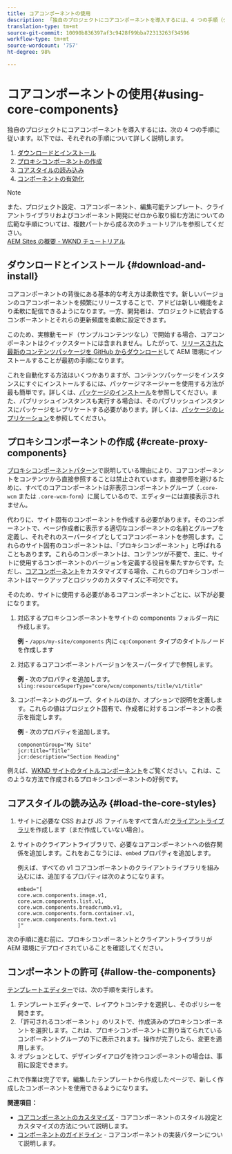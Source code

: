 ```yaml
---
title: コアコンポーネントの使用
description: 「独自のプロジェクトにコアコンポーネントを導入するには、4 つの手順（ダウンロードとインストール、プロキシコンポーネントの作成、コアスタイルの読み込み、テンプレートでのコンポーネントの有効化）に従います。」
translation-type: tm+mt
source-git-commit: 10090b836397af3c9428f99bba72313263f34596
workflow-type: tm+mt
source-wordcount: '757'
ht-degree: 98%

---
```



# コアコンポーネントの使用{#using-core-components}

独自のプロジェクトにコアコンポーネントを導入するには、次の 4 つの手順に従います。以下では、それぞれの手順について詳しく説明します。

1. [ダウンロードとインストール](#download-and-install)
1. [プロキシコンポーネントの作成](#create-proxy-components)
1. [コアスタイルの読み込み](#load-the-core-styles)
1. [コンポーネントの有効化](#allow-the-components)

>[!NOTE]
>
>また、プロジェクト設定、コアコンポーネント、編集可能テンプレート、クライアントライブラリおよびコンポーネント開発にゼロから取り組む方法についての広範な手順については、複数パートから成る次のチュートリアルを参照してください。\
>[AEM Sites の概要 - WKND チュートリアル](https://docs.adobe.com/content/help/ja-JP/experience-manager-learn/getting-started-wknd-tutorial-develop/overview.html)

## ダウンロードとインストール {#download-and-install}

コアコンポーネントの背後にある基本的な考え方は柔軟性です。新しいバージョンのコアコンポーネントを頻繁にリリースすることで、アドビは新しい機能をより柔軟に配信できるようになります。一方、開発者は、プロジェクトに統合するコンポーネントとそれらの更新頻度を柔軟に設定できます。

このため、実稼動モード（サンプルコンテンツなし）で開始する場合、コアコンポーネントはクイックスタートには含まれません。したがって、[リリースされた最新のコンテンツパッケージを GitHub からダウンロード](https://github.com/adobe/aem-core-wcm-components/releases/latest)して AEM 環境にインストールすることが最初の手順になります。

これを自動化する方法はいくつかありますが、コンテンツパッケージをインスタンスにすぐにインストールするには、パッケージマネージャーを使用する方法が最も簡単です。詳しくは、[パッケージのインストール](https://docs.adobe.com/content/help/ja-JP/experience-manager-65/administering/contentmanagement/package-manager.html#installing-packages)を参照してください。また、パブリッシュインスタンスも実行する場合は、そのパブリッシュインスタンスにパッケージをレプリケートする必要があります。詳しくは、[パッケージのレプリケーション](https://docs.adobe.com/content/help/ja-JP/experience-manager-65/administering/contentmanagement/package-manager.html#replicating-packages)を参照してください。

## プロキシコンポーネントの作成 {#create-proxy-components}

[プロキシコンポーネントパターン](/help/developing/guidelines.md#proxy-component-pattern)で説明している理由により、コアコンポーネントをコンテンツから直接参照することは禁止されています。直接参照を避けるために、すべてのコアコンポーネントは非表示コンポーネントグループ（`.core-wcm` または `.core-wcm-form`）に属しているので、エディターには直接表示されません。

代わりに、サイト固有のコンポーネントを作成する必要があります。そのコンポーネントで、ページ作成者に表示する適切なコンポーネントの名前とグループを定義し、それぞれのスーパータイプとしてコアコンポーネントを参照します。これらのサイト固有のコンポーネントは、「プロキシコンポーネント」と呼ばれることもあります。これらのコンポーネントは、コンテンツが不要で、主に、サイトに使用するコンポーネントのバージョンを定義する役目を果たすからです。ただし、[コアコンポーネント](/help/developing/customizing.md)をカスタマイズする場合、これらのプロキシコンポーネントはマークアップとロジックのカスタマイズに不可欠です。

そのため、サイトに使用する必要があるコアコンポーネントごとに、以下が必要になります。

1. 対応するプロキシコンポーネントをサイトの components フォルダー内に作成します。

   **例** - `/apps/my-site/components` 内に `cq:Component` タイプのタイトルノードを作成します

1. 対応するコアコンポーネントバージョンをスーパータイプで参照します。

   **例** - 次のプロパティを追加します。\
   `sling:resourceSuperType="core/wcm/components/title/v1/title"`

1. コンポーネントのグループ、タイトルのほか、オプションで説明を定義します。これらの値はプロジェクト固有で、作成者に対するコンポーネントの表示を指定します。

   **例** - 次のプロパティを追加します。

   ```shell
   componentGroup="My Site"
   jcr:title="Title"  
   jcr:description="Section Heading"
   ```

例えば、[WKND サイトのタイトルコンポーネント](https://github.com/adobe/aem-guides-wknd/blob/master/ui.apps/src/main/content/jcr_root/apps/wknd/components/title/.content.xml)をご覧ください。これは、このような方法で作成されるプロキシコンポーネントの好例です。

## コアスタイルの読み込み {#load-the-core-styles}

1. サイトに必要な CSS および JS ファイルをすべて含んだ[クライアントライブラリ](https://experienceleague.adobe.com/docs/experience-manager-cloud-service/implementing/developing/full-stack/clientlibs.html)を作成します（まだ作成していない場合）。
1. サイトのクライアントライブラリで、必要なコアコンポーネントへの依存関係を追加します。これをおこなうには、`embed` プロパティを追加します。

   例えば、すべての v1 コアコンポーネントのクライアントライブラリを組み込むには、追加するプロパティは次のようになります。

   ```shell
   embed="[  
   core.wcm.components.image.v1,  
   core.wcm.components.list.v1,  
   core.wcm.components.breadcrumb.v1,  
   core.wcm.components.form.container.v1,  
   core.wcm.components.form.text.v1  
   ]"
   ```

次の手順に進む前に、プロキシコンポーネントとクライアントライブラリが AEM 環境にデプロイされていることを確認してください。

## コンポーネントの許可 {#allow-the-components}

[テンプレートエディター](https://docs.adobe.com/content/help/ja-JP/experience-manager-cloud-service/sites/authoring/features/templates.html)では、次の手順を実行します。

1. テンプレートエディターで、レイアウトコンテナを選択し、そのポリシーを開きます。
1. 「許可されるコンポーネント」のリストで、作成済みのプロキシコンポーネントを選択します。これは、プロキシコンポーネントに割り当てられているコンポーネントグループの下に表示されます。操作が完了したら、変更を適用します。
1. オプションとして、デザインダイアログを持つコンポーネントの場合は、事前に設定できます。

これで作業は完了です。編集したテンプレートから作成したページで、新しく作成したコンポーネントを使用できるようになります。

**関連項目：**

* [コアコンポーネントのカスタマイズ](/help/developing/customizing.md) - コアコンポーネントのスタイル設定とカスタマイズの方法について説明します。
* [コンポーネントのガイドライン](/help/developing/guidelines.md) - コアコンポーネントの実装パターンについて説明します。
